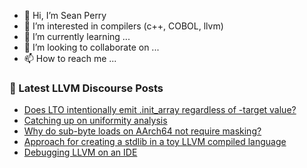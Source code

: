 - 👋 Hi, I’m Sean Perry
- 👀 I’m interested in compilers (c++, COBOL, llvm)
- 🌱 I’m currently learning ...
- 💞️ I’m looking to collaborate on ...
- 📫 How to reach me ...

<!---
s66perry/s66perry is a ✨ special ✨ repository because its `README.md` (this file) appears on your GitHub profile.
You can click the Preview link to take a look at your changes.
--->
### 📕 Latest LLVM Discourse Posts

<!-- DISCOURSE-LLVM:START -->
- [Does LTO intentionally emit .init_array regardless of -target value?](https://discourse.llvm.org/t/does-lto-intentionally-emit-init-array-regardless-of-target-value/68376#post_5)
- [Catching up on uniformity analysis](https://discourse.llvm.org/t/catching-up-on-uniformity-analysis/68403#post_2)
- [Why do sub-byte loads on AArch64 not require masking?](https://discourse.llvm.org/t/why-do-sub-byte-loads-on-aarch64-not-require-masking/68309#post_12)
- [Approach for creating a stdlib in a toy LLVM compiled language](https://discourse.llvm.org/t/approach-for-creating-a-stdlib-in-a-toy-llvm-compiled-language/68405#post_2)
- [Debugging LLVM on an IDE](https://discourse.llvm.org/t/debugging-llvm-on-an-ide/67546#post_7)
<!-- DISCOURSE-LLVM:END -->
